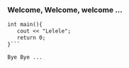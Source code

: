 ### Welcome, Welcome, welcome ... 

```markdown
int main(){
   cout << "Lelele";
   return 0;
}```

Bye Bye ...
